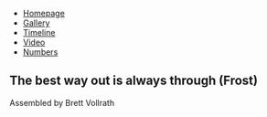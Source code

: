 <!DOCTYPE html>
<html lang="en" dir="ltr">
<head>
    <meta charset="utf-8">
    <title>JOUR 410 Final</title>
    <link rel="stylesheet" href="style.css" type="text/css">
    <link href="https://fonts.googleapis.com/css?family=Fjalla+One" rel="stylesheet">
</head>
<body>
    <section>
    <nav>
    <ul>
        <li> <a href="#home">Homepage</a></li>
        <li> <a href="#gal">Gallery</a></li>
        <li> <a href="#tl">Timeline</a></li>
        <li> <a href="#vid">Video</a></li>
        <li> <a href="#num">Numbers</a></li>
    </ul>
    </nav>
        <h1>The best way out is always through (Frost)</h1>
        <footer>Assembled by Brett Vollrath</footer>
    </section>
</body>
</html>
